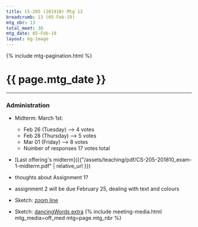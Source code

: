 ```yaml
---
title: CS-205 (201910) Mtg 13
breadcrumb: 13 (05-Feb-19)
mtg_nbr: 13
total_meet: 38
mtg_date: 05-Feb-19
layout: bg-image
---
```

{% include mtg-pagination.html %}
<h1 class="text-center">{{ page.mtg_date }}</h1>
<hr />

### Administration
* Midterm: March 1st:
  * Feb 26 (Tuesday) --> 4 votes
  * Feb 28 (Thursday)	--> 5 votes
  * Mar 01 (Friday) --> 8 votes
  * Number of responses	17 votes total
* [Last offering's midterm]({{"/assets/teaching/pdf/CS-205-201810_exam-1-midterm.pdf" | relative_url }})

* thoughts about Assignment 1?
* assignment 2 will be due February 25, dealing with text and colours

* Sketch: [zoom line](https://editor.p5js.org/dhhepting/sketches/Ias8P6PaV)
* Sketch: [dancingWords extra](https://editor.p5js.org/dhhepting/sketches/fryB8JI3l)
{% include meeting-media.html mtg_media=off_med mtg=page.mtg_nbr %}
